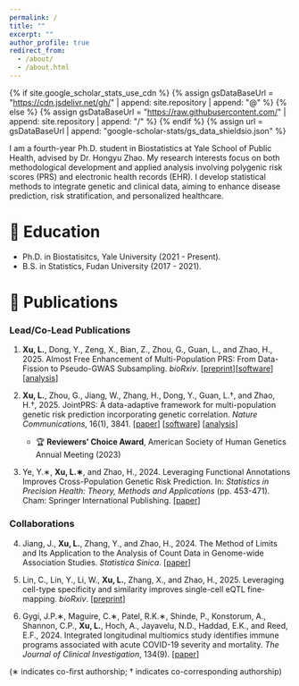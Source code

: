 ```yaml
---
permalink: /
title: ""
excerpt: ""
author_profile: true
redirect_from: 
  - /about/
  - /about.html
---
```


{% if site.google_scholar_stats_use_cdn %}
{% assign gsDataBaseUrl = "https://cdn.jsdelivr.net/gh/" | append: site.repository | append: "@" %}
{% else %}
{% assign gsDataBaseUrl = "https://raw.githubusercontent.com/" | append: site.repository | append: "/" %}
{% endif %}
{% assign url = gsDataBaseUrl | append: "google-scholar-stats/gs_data_shieldsio.json" %}

<span class='anchor' id='about-me'></span>

I am a fourth-year Ph.D. student in Biostatistics at Yale School of Public Health, advised by Dr. Hongyu Zhao. My research interests focus on both methodological development and applied analysis involving polygenic risk scores (PRS) and electronic health records (EHR). I develop statistical methods to integrate genetic and clinical data, aiming to enhance disease prediction, risk stratification, and personalized healthcare.

# 📖 Education
- Ph.D. in Biostatisitcs, Yale University (2021 - Present).
- B.S. in Statistics, Fudan University (2017 - 2021). 
  
# 📝 Publications

### Lead/Co-Lead Publications
1. **Xu, L.**, Dong, Y., Zeng, X., Bian, Z., Zhou, G., Guan, L., and Zhao, H., 2025. Almost Free Enhancement of Multi-Population PRS: From Data-Fission to Pseudo-GWAS Subsampling. *bioRxiv*. [[preprint](https://www.biorxiv.org/content/10.1101/2025.06.16.659952v1)][[software](https://github.com/LeqiXu/MIXPRS)][[analysis](https://github.com/LeqiXu/MIXPRS_analysis)]

2. **Xu, L.**, Zhou, G., Jiang, W., Zhang, H., Dong, Y., Guan, L.†, and Zhao, H.†, 2025. JointPRS: A data-adaptive framework for multi-population genetic risk prediction incorporating genetic correlation. *Nature Communications*, 16(1), 3841. [[paper](https://www.nature.com/articles/s41467-025-59243-x)] [[software](https://github.com/LeqiXu/JointPRS)] [[analysis](https://github.com/LeqiXu/JointPRS_analysis)]
   * 🏆 **Reviewers’ Choice Award**, American Society of Human Genetics Annual Meeting (2023)

3. Ye, Y.∗, **Xu, L.∗**, and Zhao, H., 2024. Leveraging Functional Annotations Improves Cross-Population Genetic Risk Prediction. In: *Statistics in Precision Health: Theory, Methods and Applications* (pp. 453-471). Cham: Springer International Publishing. [[paper](https://link.springer.com/chapter/10.1007/978-3-031-50690-1_18)]

### Collaborations
4. Jiang, J., **Xu, L.**, Zhang, Y., and Zhao, H., 2024. The Method of Limits and Its Application to the Analysis of Count Data in Genome-wide Association Studies. *Statistica Sinica*. [[paper](https://www3.stat.sinica.edu.tw/ss_newpaper/SS-2024-0092_na.pdf)]

5. Lin, C., Lin, Y., Li, W., **Xu, L.**, Zhang, X., and Zhao, H., 2025. Leveraging cell-type specificity and similarity improves single-cell eQTL fine-mapping. *bioRxiv*. [[preprint](https://www.biorxiv.org/content/10.1101/2025.03.05.641709v1)]

6. Gygi, J.P.∗, Maguire, C.∗, Patel, R.K.∗, Shinde, P., Konstorum, A., Shannon, C.P., **Xu, L.**, Hoch, A., Jayavelu, N.D., Haddad, E.K., and Reed, E.F., 2024. Integrated longitudinal multiomics study identifies immune programs associated with acute COVID-19 severity and mortality. *The Journal of Clinical Investigation*, 134(9). [[paper](https://www.jci.org/articles/view/176640)]

(∗ indicates co-first authorship; † indicates co-corresponding authorship)

